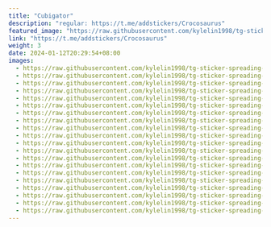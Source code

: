 ```yaml
---
title: "Cubigator"
description: "regular: https://t.me/addstickers/Crocosaurus"
featured_image: "https://raw.githubusercontent.com/kylelin1998/tg-sticker-spreading-worldwide-images/main/img/db74b9d6-fc1f-4a81-9892-9d62780b382a.jpg"
link: "https://t.me/addstickers/Crocosaurus"
weight: 3
date: 2024-01-12T20:29:54+08:00
images:
  - https://raw.githubusercontent.com/kylelin1998/tg-sticker-spreading-worldwide-images/main/img/db74b9d6-fc1f-4a81-9892-9d62780b382a.jpg
  - https://raw.githubusercontent.com/kylelin1998/tg-sticker-spreading-worldwide-images/main/img/e5e5a972-1912-4f4d-a621-bc9f646d78c2.jpg
  - https://raw.githubusercontent.com/kylelin1998/tg-sticker-spreading-worldwide-images/main/img/7b4e5691-948c-493e-919c-e507520253a9.jpg
  - https://raw.githubusercontent.com/kylelin1998/tg-sticker-spreading-worldwide-images/main/img/5f9825a5-b0c0-4924-acaa-3e537d26511e.jpg
  - https://raw.githubusercontent.com/kylelin1998/tg-sticker-spreading-worldwide-images/main/img/b8e08a33-eccb-4bcf-84e9-952ab2ac3af8.jpg
  - https://raw.githubusercontent.com/kylelin1998/tg-sticker-spreading-worldwide-images/main/img/83a317c7-2727-4dd3-b83d-bb104f91735b.jpg
  - https://raw.githubusercontent.com/kylelin1998/tg-sticker-spreading-worldwide-images/main/img/6d8cc03a-95e2-47ea-87b5-92eaba97b387.jpg
  - https://raw.githubusercontent.com/kylelin1998/tg-sticker-spreading-worldwide-images/main/img/aaa22b71-5d66-42e8-8cbb-cc6cfa370394.jpg
  - https://raw.githubusercontent.com/kylelin1998/tg-sticker-spreading-worldwide-images/main/img/a9de8bca-8602-4615-9de8-d500e6cdb894.jpg
  - https://raw.githubusercontent.com/kylelin1998/tg-sticker-spreading-worldwide-images/main/img/4466cbce-31db-4701-b8dc-d538ec0d6fa0.jpg
  - https://raw.githubusercontent.com/kylelin1998/tg-sticker-spreading-worldwide-images/main/img/f97b1b25-84d1-4592-ba74-1007957c0384.jpg
  - https://raw.githubusercontent.com/kylelin1998/tg-sticker-spreading-worldwide-images/main/img/ffd6a622-a4c8-4b47-9f34-6187e77222f8.jpg
  - https://raw.githubusercontent.com/kylelin1998/tg-sticker-spreading-worldwide-images/main/img/c24f873a-26f4-47c9-a603-6c70902ae594.jpg
  - https://raw.githubusercontent.com/kylelin1998/tg-sticker-spreading-worldwide-images/main/img/7b2e4961-0418-4d63-85a7-f38f6f98e3ea.jpg
  - https://raw.githubusercontent.com/kylelin1998/tg-sticker-spreading-worldwide-images/main/img/d467d47f-9f00-4cd1-a0f0-9601824f4f68.jpg
  - https://raw.githubusercontent.com/kylelin1998/tg-sticker-spreading-worldwide-images/main/img/67e41494-8ebc-44d6-801a-2e09fc323631.jpg
  - https://raw.githubusercontent.com/kylelin1998/tg-sticker-spreading-worldwide-images/main/img/4ecf1819-2c41-4e30-a94c-07f1221f2285.jpg
  - https://raw.githubusercontent.com/kylelin1998/tg-sticker-spreading-worldwide-images/main/img/e9cad891-0883-4e81-bccc-f98e33ea7db1.jpg
  - https://raw.githubusercontent.com/kylelin1998/tg-sticker-spreading-worldwide-images/main/img/19e6b979-f7bf-4aa3-ad34-5544ed8685b3.jpg
  - https://raw.githubusercontent.com/kylelin1998/tg-sticker-spreading-worldwide-images/main/img/5cf3f511-c126-4f33-9f99-9968ea35651c.jpg
---
```

